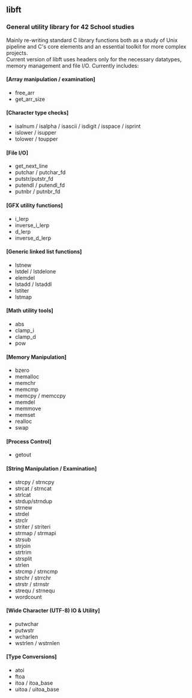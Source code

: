 ## libft
### General utility library for 42 School studies
Mainly re-writing standard C library functions both as a study of Unix pipeline and C's core elements and an essential toolkit for more complex projects.  
Current version of libft uses headers only for the necessary datatypes, memory management and file I/O.
Currently includes:  

#### [Array manipulation / examination]
* free_arr
* get_arr_size

#### [Character type checks]
* isalnum / isalpha / isascii / isdigit / isspace / isprint
* islower / isupper
* tolower / toupper

#### [File I/O]
* get_next_line
* putchar / putchar_fd
* putstr/putstr_fd
* putendl / putendl_fd
* putnbr / putnbr_fd

####	[GFX utility functions]

* i_lerp
* inverse_i_lerp
* d_lerp
* inverse_d_lerp

#### [Generic linked list functions]
* lstnew
* lstdel / lstdelone
* elemdel
* lstadd / lstaddl
* lstiter
* lstmap

#### [Math utility tools]
* abs
* clamp_i
* clamp_d
* pow

#### [Memory Manipulation]
* bzero
* memalloc
* memchr
* memcmp
* memcpy / memccpy
* memdel
* memmove
* memset
* realloc
* swap

#### [Process Control]
* getout

#### [String Manipulation / Examination]
* strcpy / strncpy
* strcat / strncat
* strlcat
* strdup/strndup
* strnew
* strdel
* strclr
* striter / striteri
* strmap / strmapi
* strsub
* strjoin
* strtrim
* strsplit
* strlen
* strcmp / strncmp
* strchr / strrchr
* strstr / strnstr
* strequ / strnequ
* wordcount

#### [Wide Character (UTF-8) IO & Utility]
* putwchar
* putwstr
* wcharlen
* wstrlen / wstrnlen

#### [Type Conversions]
* atoi
* ftoa
* itoa / itoa_base 
* uitoa / uitoa_base

